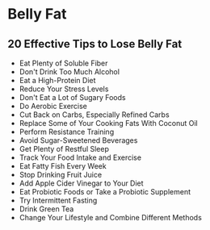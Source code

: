 # Belly Fat

## 20 Effective Tips to Lose Belly Fat

* Eat Plenty of Soluble Fiber
* Don't Drink Too Much Alcohol
* Eat a High-Protein Diet
* Reduce Your Stress Levels
* Don't Eat a Lot of Sugary Foods
* Do Aerobic Exercise
* Cut Back on Carbs, Especially Refined Carbs
* Replace Some of Your Cooking Fats With Coconut Oil
* Perform Resistance Training
* Avoid Sugar-Sweetened Beverages
* Get Plenty of Restful Sleep
* Track Your Food Intake and Exercise
* Eat Fatty Fish Every Week
* Stop Drinking Fruit Juice
* Add Apple Cider Vinegar to Your Diet
* Eat Probiotic Foods or Take a Probiotic Supplement
* Try Intermittent Fasting
* Drink Green Tea
* Change Your Lifestyle and Combine Different Methods
